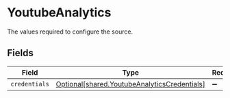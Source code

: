 # YoutubeAnalytics

The values required to configure the source.


## Fields

| Field                                                                                                  | Type                                                                                                   | Required                                                                                               | Description                                                                                            |
| ------------------------------------------------------------------------------------------------------ | ------------------------------------------------------------------------------------------------------ | ------------------------------------------------------------------------------------------------------ | ------------------------------------------------------------------------------------------------------ |
| `credentials`                                                                                          | [Optional[shared.YoutubeAnalyticsCredentials]](undefined/models/shared/youtubeanalyticscredentials.md) | :heavy_minus_sign:                                                                                     | N/A                                                                                                    |